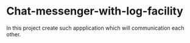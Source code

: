 # Chat-messenger-with-log-facility
In this project  create such appplication which will communication each other.
